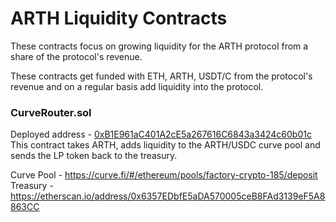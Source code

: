# ARTH Liquidity Contracts

These contracts focus on growing liquidity for the ARTH protocol from a share of the protocol's revenue.

These contracts get funded with ETH, ARTH, USDT/C from the protocol's revenue and on a regular basis add liquidity into the protocol.

### CurveRouter.sol

Deployed address - [0xB1E961aC401A2cE5a267616C6843a3424c60b01c](https://etherscan.io/address/0xB1E961aC401A2cE5a267616C6843a3424c60b01c#code)
This contract takes ARTH, adds liquidity to the ARTH/USDC curve pool and sends the LP token back to the treasury.

Curve Pool - https://curve.fi/#/ethereum/pools/factory-crypto-185/deposit
Treasury - https://etherscan.io/address/0x6357EDbfE5aDA570005ceB8FAd3139eF5A8863CC
